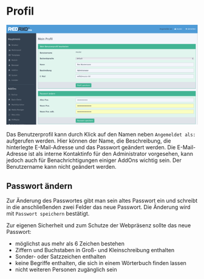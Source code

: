 # Profil

![Profil](/assets/v5.2.0-profil-01-overview.png)

Das Benutzerprofil kann durch Klick auf den Namen neben `Angemeldet als:` aufgerufen werden. Hier können der Name, die Beschreibung, die hinterlegte E-Mail-Adresse und das Passwort geändert werden. Die E-Mail-Adresse ist als interne Kontaktinfo für den Administrator vorgesehen, kann jedoch auch für Benachrichtigungen einiger AddOns wichtig sein. Der Benutzername kann nicht geändert werden. 

## Passwort ändern

Zur Änderung des Passwortes gibt man sein altes Passwort ein und schreibt in die anschließenden zwei Felder das neue Passwort. Die Änderung wird mit `Passwort speichern` bestätigt. 

Zur eigenen Sicherheit und zum Schutze der Webpräsenz sollte das neue Passwort: 
- möglichst aus mehr als 6 Zeichen bestehen 
- Ziffern und Buchstaben in Groß- und Kleinschreibung enthalten
- Sonder- oder Satzzeichen enthalten 
- keine Begriffe enthalten, die sich in einem Wörterbuch finden lassen
- nicht weiteren Personen zugänglich sein

